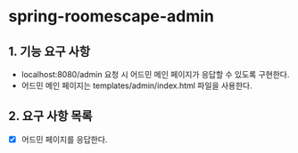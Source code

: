 # spring-roomescape-admin

## 1. 기능 요구 사항

- localhost:8080/admin 요청 시 어드민 메인 페이지가 응답할 수 있도록 구현한다.
- 어드민 메인 페이지는 templates/admin/index.html 파일을 사용한다.

## 2. 요구 사항 목록

- [x] 어드민 페이지를 응답한다.
